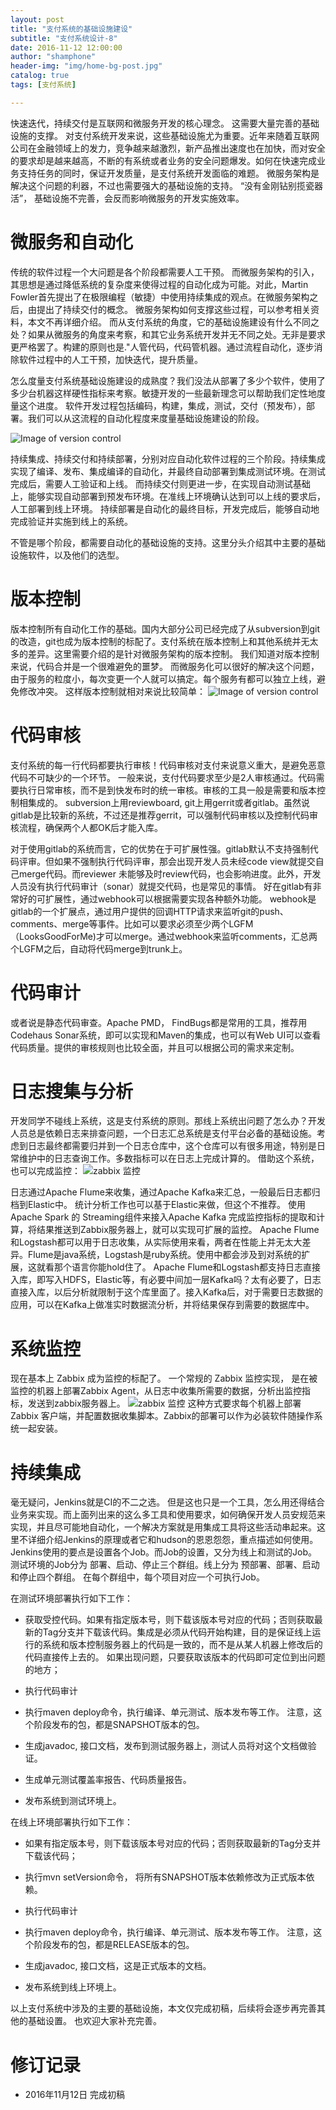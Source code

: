 ```yaml
---
layout: post
title: "支付系统的基础设施建设"
subtitle: "支付系统设计-8"
date: 2016-11-12 12:00:00
author: "shamphone"
header-img: "img/home-bg-post.jpg"
catalog: true
tags: [支付系统]

---
```


快速迭代，持续交付是互联网和微服务开发的核心理念。 这需要大量完善的基础设施的支撑。 对支付系统开发来说，这些基础设施尤为重要。近年来随着互联网公司在金融领域上的发力，竞争越来越激烈，新产品推出速度也在加快，而对安全的要求却是越来越高，不断的有系统或者业务的安全问题爆发。如何在快速完成业务支持任务的同时，保证开发质量，是支付系统开发面临的难题。 微服务架构是解决这个问题的利器，不过也需要强大的基础设施的支持。 “没有金刚钻别揽瓷器活”， 基础设施不完善，会反而影响微服务的开发实施效率。 

# 微服务和自动化

传统的软件过程一个大问题是各个阶段都需要人工干预。 而微服务架构的引入，其思想是通过降低系统的复杂度来使得过程的自动化成为可能。对此，Martin Fowler首先提出了在极限编程（敏捷）中使用持续集成的观点。在微服务架构之后，由提出了持续交付的概念。 微服务架构如何支撑这些过程，可以参考相关资料，本文不再详细介绍。 而从支付系统的角度，它的基础设施建设有什么不同之处？如果从微服务的角度来考察，和其它业务系统开发并无不同之处。无非是要求更严格罢了。构建的原则也是."人管代码，代码管机器。通过流程自动化，逐步消除软件过程中的人工干预，加快迭代，提升质量。

怎么度量支付系统基础设施建设的成熟度？我们没法从部署了多少个软件，使用了多少台机器这样硬性指标来考察。敏捷开发的一些最新理念可以帮助我们定性地度量这个进度。
软件开发过程包括编码，构建，集成，测试，交付（预发布），部署。我们可以从这流程的自动化程度来度量基础设施建设的阶段。

![Image of version control](http://static.cocolian.org/img/in-post/inf-ci.png)

持续集成、持续交付和持续部署，分别对应自动化软件过程的三个阶段。持续集成实现了编译、发布、集成编译的自动化，并最终自动部署到集成测试环境。在测试完成后，需要人工验证和上线。 而持续交付则更进一步，在实现自动测试基础上，能够实现自动部署到预发布环境。在准线上环境确认达到可以上线的要求后，人工部署到线上环境。 持续部署是自动化的最终目标，开发完成后，能够自动地完成验证并实施到线上的系统。

不管是哪个阶段，都需要自动化的基础设施的支持。这里分头介绍其中主要的基础设施软件，以及他们的选型。

# 版本控制

版本控制所有自动化工作的基础。国内大部分公司已经完成了从subversion到git的改造，git也成为版本控制的标配了。支付系统在版本控制上和其他系统并无太多的差异。这里需要介绍的是针对微服务架构的版本控制。 我们知道对版本控制来说，代码合并是一个很难避免的噩梦。 而微服务化可以很好的解决这个问题，由于服务的粒度小，每次变更一个人就可以搞定。每个服务有都可以独立上线，避免修改冲突。 这样版本控制就相对来说比较简单：
![Image of version control](http://static.cocolian.org/img/in-post/inf-version.png)

# 代码审核

支付系统的每一行代码都要执行审核！代码审核对支付来说意义重大，是避免恶意代码不可缺少的一个环节。 一般来说，支付代码要求至少是2人审核通过。代码需要执行日常审核，而不是到快发布时的统一审核。审核的工具一般是需要和版本控制相集成的。 subversion上用reviewboard, git上用gerrit或者gitlab。虽然说gitlab是比较新的系统，不过还是推荐gerrit，可以强制代码审核以及控制代码审核流程，确保两个人都OK后才能入库。

对于使用gitlab的系统而言，它的优势在于可扩展性强。gitlab默认不支持强制代码评审。但如果不强制执行代码评审，那会出现开发人员未经code view就提交自己merge代码。而reviewer 未能够及时review代码，也会影响进度。此外，开发人员没有执行代码审计（sonar）就提交代码，也是常见的事情。 好在gitlab有非常好的可扩展性，通过webhook可以根据需要实现各种额外功能。 webhook是gitlab的一个扩展点，通过用户提供的回调HTTP请求来监听git的push、comments、merge等事件。比如可以要求必须至少两个LGFM（LooksGoodForMe)才可以merge。通过webhook来监听comments，汇总两个LGFM之后，自动将代码merge到trunk上。

# 代码审计

或者说是静态代码审查。Apache PMD， FindBugs都是常用的工具，推荐用Codehaus Sonar系统，即可以实现和Maven的集成，也可以有Web UI可以查看代码质量。提供的审核规则也比较全面，并且可以根据公司的需求来定制。

# 日志搜集与分析

开发同学不碰线上系统，这是支付系统的原则。那线上系统出问题了怎么办？开发人员总是依赖日志来排查问题，一个日志汇总系统是支付平台必备的基础设施。考虑到日志最终都需要归并到一个日志仓库中，这个仓库可以有很多用途，特别是日常维护中的日志查询工作。多数指标可以在日志上完成计算的。 借助这个系统，也可以完成监控：
![zabbix 监控](http://static.cocolian.org/img/in-post/monitor-2.png)

日志通过Apache Flume来收集，通过Apache Kafka来汇总，一般最后日志都归档到Elastic中。 统计分析工作也可以基于Elastic来做，但这个不推荐。 使用Apache Spark 的 Streaming组件来接入Apache Kafka 完成监控指标的提取和计算，将结果推送到Zabbix服务器上，就可以实现可扩展的监控。
Apache Flume和Logstash都可以用于日志收集，从实际使用来看，两者在性能上并无太大差异。Flume是java系统，Logstash是ruby系统。使用中都会涉及到对系统的扩展，这就看那个语言你能hold住了。
Apache Flume和Logstash都支持日志直接入库，即写入HDFS，Elastic等，有必要中间加一层Kafka吗？太有必要了，日志直接入库，以后分析就限制于这个库里面了。接入Kafka后，对于需要日志数据的应用，可以在Kafka上做准实时数据流分析，并将结果保存到需要的数据库中。

# 系统监控

现在基本上 Zabbix 成为监控的标配了。 一个常规的 Zabbix 监控实现， 是在被监控的机器上部署Zabbix Agent，从日志中收集所需要的数据，分析出监控指标，发送到zabbix服务器上。
![zabbix 监控](http://static.cocolian.org/img/in-post/monitor-1.png)
这种方式要求每个机器上部署 Zabbix 客户端，并配置数据收集脚本。Zabbix的部署可以作为必装软件随操作系统一起安装。

# 持续集成

毫无疑问，Jenkins就是CI的不二之选。 但是这也只是一个工具，怎么用还得结合业务来实现。而上面列出来的这么多工具和使用要求，如何确保开发人员安规范来实现，并且尽可能地自动化，一个解决方案就是用集成工具将这些活动串起来。这里不详细介绍Jenkins的原理或者它和hudson的恩恩怨怨，重点描述如何使用。
Jenkins使用的要点是设置各个Job。而Job的设置，又分为线上和测试的Job。测试环境的Job分为 部署、启动、停止三个群组。线上分为 预部署、部署、启动和停止四个群组。 在每个群组中，每个项目对应一个可执行Job。

在测试环境部署执行如下工作：

- 获取受控代码。如果有指定版本号，则下载该版本号对应的代码；否则获取最新的Tag分支并下载该代码。集成是必须从代码开始构建，目的是保证线上运行的系统和版本控制服务器上的代码是一致的，而不是从某人机器上修改后的代码直接传上去的。 如果出现问题，只要获取该版本的代码即可定位到出问题的地方；

- 执行代码审计

- 执行maven deploy命令，执行编译、单元测试、版本发布等工作。 注意，这个阶段发布的包，都是SNAPSHOT版本的包。

- 生成javadoc, 接口文档，发布到测试服务器上，测试人员将对这个文档做验证。

- 生成单元测试覆盖率报告、代码质量报告。

- 发布系统到测试环境上。

在线上环境部署执行如下工作：

- 如果有指定版本号，则下载该版本号对应的代码；否则获取最新的Tag分支并下载该代码；

- 执行mvn setVersion命令， 将所有SNAPSHOT版本依赖修改为正式版本依赖。

- 执行代码审计

- 执行maven deploy命令，执行编译、单元测试、版本发布等工作。 注意，这个阶段发布的包，都是RELEASE版本的包。

- 生成javadoc, 接口文档，这是正式版本的文档。

- 发布系统到线上环境上。

以上支付系统中涉及的主要的基础设施，本文仅完成初稿，后续将会逐步再完善其他的基础设置。 也欢迎大家补充完善。

# 修订记录

- 2016年11月12日 完成初稿